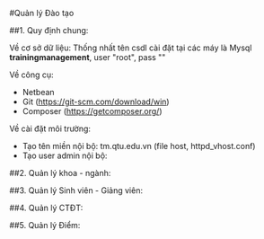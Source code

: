 #Quản lý Đào tạo

##1. Quy định chung:

Về cơ sở dữ liệu: Thống nhất tên csdl cài đặt tại các máy là Mysql **trainingmanagement**, user "root", pass ""

Về công cụ:
- Netbean
- Git (https://git-scm.com/download/win)
- Composer (https://getcomposer.org/)

Về cài đặt môi trường:
- Tạo tên miền nội bộ: tm.qtu.edu.vn (file host, httpd_vhost.conf)
- Tạo user admin nội bộ: 

##2. Quản lý khoa - ngành:

##3. Quản lý Sinh viên - Giảng viên:

##4. Quản lý CTĐT:

##5. Quản lý Điểm:
